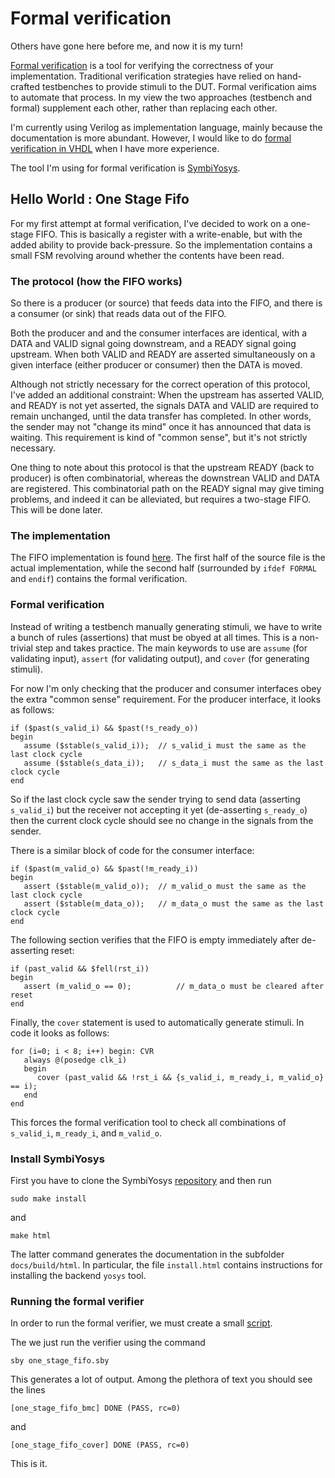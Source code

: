 # Formal verification

Others have gone here before me, and now it is my turn!

[Formal verification](http://zipcpu.com/blog/2017/10/19/formal-intro.html) is a
tool for verifying the correctness of your implementation. Traditional
verification strategies have relied on hand-crafted testbenches to provide
stimuli to the DUT.  Formal verification aims to automate that process. In my
view the two approaches (testbench and formal) supplement each other, rather
than replacing each other.

I'm currently using Verilog as implementation language, mainly because the
documentation is more abundant. However, I would like to do [formal
verification in
VHDL](http://pepijndevos.nl/2019/08/15/open-source-formal-verification-in-vhdl.html)
when I have more experience.

The tool I'm using for formal verification is
[SymbiYosys](https://github.com/YosysHQ/SymbiYosys).

## Hello World : One Stage Fifo
For my first attempt at formal verification, I've decided to work on a
one-stage FIFO.  This is basically a register with a write-enable, but with the
added ability to provide back-pressure. So the implementation contains a small
FSM revolving around whether the contents have been read.

### The protocol (how the FIFO works)

So there is a producer (or source) that feeds data into the FIFO, and there is
a consumer (or sink) that reads data out of the FIFO.

Both the producer and and the consumer interfaces are identical, with a DATA
and VALID signal going downstream, and a READY signal going upstream. When both
VALID and READY are asserted simultaneously on a given interface (either
producer or consumer) then the DATA is moved.

Although not strictly necessary for the correct operation of this protocol,
I've added an additional constraint: When the upstream has asserted VALID, and
READY is not yet asserted, the signals DATA and VALID are required to remain
unchanged, until the data transfer has completed.  In other words, the sender
may not "change its mind" once it has announced that data is waiting.  This
requirement is kind of "common sense", but it's not strictly necessary.

One thing to note about this protocol is that the upstream READY (back to
producer) is often combinatorial, whereas the downstrean VALID and DATA are
registered. This combinatorial path on the READY signal may give timing
problems, and indeed it can be alleviated, but requires a two-stage FIFO. This
will be done later.

### The implementation
The FIFO implementation is found [here](one_stage_fifo/one_stage_fifo.sv).  The
first half of the source file is the actual implementation, while the second
half (surrounded by `ifdef FORMAL` and `endif`) contains the formal
verification.

### Formal verification
Instead of writing a testbench manually generating stimuli, we have to write a
bunch of rules (assertions) that must be obyed at all times.  This is a
non-trivial step and takes practice.  The main keywords to use are `assume`
(for validating input), `assert` (for validating output), and `cover` (for
generating stimuli).

For now I'm only checking that the producer and consumer interfaces obey the
extra "common sense" requirement. For the producer interface, it looks as follows:

```
if ($past(s_valid_i) && $past(!s_ready_o))
begin
   assume ($stable(s_valid_i));  // s_valid_i must the same as the last clock cycle
   assume ($stable(s_data_i));   // s_data_i must the same as the last clock cycle
end
```

So if the last clock cycle saw the sender trying to send data (asserting
`s_valid_i`) but the receiver not accepting it yet (de-asserting `s_ready_o`)
then the current clock cycle should see no change in the signals from the
sender.

There is a similar block of code for the consumer interface:

```
if ($past(m_valid_o) && $past(!m_ready_i))
begin
   assert ($stable(m_valid_o));  // m_valid_o must the same as the last clock cycle
   assert ($stable(m_data_o));   // m_data_o must the same as the last clock cycle
end
```

The following section verifies that the FIFO is empty immediately after de-asserting reset:

```
if (past_valid && $fell(rst_i))
begin
   assert (m_valid_o == 0);          // m_data_o must be cleared after reset
end
```

Finally, the `cover` statement is used to automatically generate stimuli. In code it looks as follows:

```
for (i=0; i < 8; i++) begin: CVR
   always @(posedge clk_i)
   begin
      cover (past_valid && !rst_i && {s_valid_i, m_ready_i, m_valid_o} == i);
   end
end
```

This forces the formal verification tool to check all combinations of
`s_valid_i`, `m_ready_i`, and `m_valid_o`.

### Install SymbiYosys
First you have to clone the SymbiYosys [repository](https://github.com/YosysHQ/SymbiYosys) and then run

```
sudo make install
```

and

```
make html
```

The latter command generates the documentation in the subfolder
`docs/build/html`. In particular, the file `install.html` contains instructions
for installing the backend `yosys` tool.

### Running the formal verifier
In order to run the formal verifier, we must create a small [script](one_stage_fifo/one_stage_fifo.sby).

The we just run the verifier using the command
```
sby one_stage_fifo.sby
```

This generates a lot of output. Among the plethora of text you should see the lines

```
[one_stage_fifo_bmc] DONE (PASS, rc=0)
```

and

```
[one_stage_fifo_cover] DONE (PASS, rc=0)
```

This is it.
